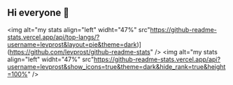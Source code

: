 ## Hi everyone 👋

<img alt="my stats align="left" widht="47%" src"https://github-readme-stats.vercel.app/api/top-langs/?username=levprost&layout=pie&theme=dark)](https://github.com/levprost/github-readme-stats" />
<img alt="my stats align="left" widht="47%" src"https://github-readme-stats.vercel.app/api?username=levprost&show_icons=true&theme=dark&hide_rank=true&height=100%" />
<!--
**levprost/levprost** is a ✨ _special_ ✨ repository because its `README.md` (this file) appears on your GitHub profile.

Here are some ideas to get you started:

- 🔭 I’m currently working on ...
- 🌱 I’m currently learning ...
- 👯 I’m looking to collaborate on ...
- 🤔 I’m looking for help with ...
- 💬 Ask me about ...
- 📫 How to reach me: ...
- 😄 Pronouns: ...
- ⚡ Fun fact: ...
-->
